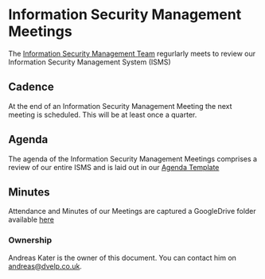 # Information Security Management Meetings

The [Information Security Management Team](../Readme.md#contacts) regurlarly meets to review our
Information Security Management System (ISMS)

## Cadence

At the end of an Information Security Management Meeting the next meeting is
scheduled. This will be at least once a quarter.

## Agenda

The agenda of the Information Security Management Meetings comprises a review of
our entire ISMS and is laid out in our [Agenda Template](https://docs.google.com/document/d/1cx8bazH4vZJEZtiGf06q9flLGIkU_p2lAemSE2goRQc/edit?usp=sharing)

## Minutes

Attendance and Minutes of our Meetings are captured a GoogleDrive folder
available
[here](https://drive.google.com/drive/folders/1bssvzvm2X7t6jE32UI6fi-WoD2oF4a2K)

### Ownership

Andreas Kater is the owner of this document. You can contact him on
<andreas@dvelp.co.uk>.
